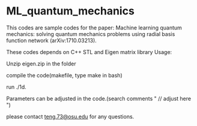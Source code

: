 # ML_quantum_mechanics
This codes are sample codes for the paper: Machine learning quantum mechanics: solving quantum mechanics problems using radial basis function network (arXiv:1710.03213).

These codes depends on C++ STL and Eigen matrix library
Usage:

Unzip eigen.zip in the folder

compile the code(makefile, type make in bash)

run ./1d.

Parameters can be adjusted in the code.(search comments   "  // adjust here ")

please contact teng.73@osu.edu for any questions.


